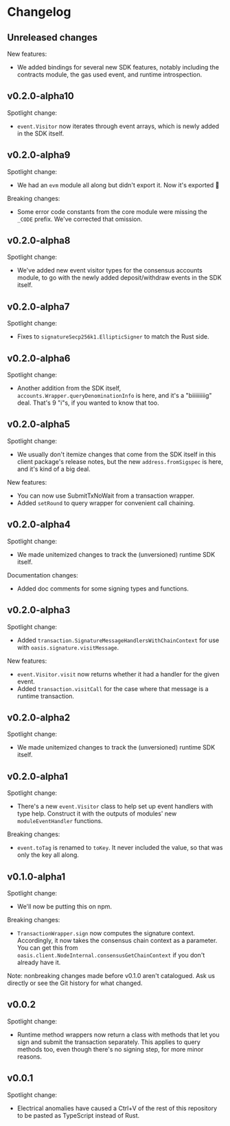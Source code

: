 # Changelog

## Unreleased changes

New features:

- We added bindings for several new SDK features, notably including the
  contracts module, the gas used event, and runtime introspection.

## v0.2.0-alpha10

Spotlight change:

- `event.Visitor` now iterates through event arrays, which is newly added in
  the SDK itself.

## v0.2.0-alpha9

Spotlight change:

- We had an `evm` module all along but didn't export it.
  Now it's exported 🤦

Breaking changes:

- Some error code constants from the core module were missing the `_CODE` prefix.
  We've corrected that omission.

## v0.2.0-alpha8

Spotlight change:

- We've added new event visitor types for the consensus accounts module, to go
  with the newly added deposit/withdraw events in the SDK itself.

## v0.2.0-alpha7

Spotlight change:

- Fixes to `signatureSecp256k1.EllipticSigner` to match the Rust side.

## v0.2.0-alpha6

Spotlight change:

- Another addition from the SDK itself,
  `accounts.Wrapper.queryDenominationInfo` is here, and it's a "biiiiiiiiig"
  deal. That's 9 "i"s, if you wanted to know that too.

## v0.2.0-alpha5

Spotlight change:

- We usually don't itemize changes that come from the SDK itself in this
  client package's release notes, but the new `address.fromSigspec` is here,
  and it's kind of a big deal.

New features:

- You can now use SubmitTxNoWait from a transaction wrapper.
- Added `setRound` to query wrapper for convenient call chaining.

## v0.2.0-alpha4

Spotlight change:

- We made unitemized changes to track the (unversioned) runtime SDK itself.

Documentation changes:

- Added doc comments for some signing types and functions.

## v0.2.0-alpha3

Spotlight change:

- Added `transaction.SignatureMessageHandlersWithChainContext` for use with
  `oasis.signature.visitMessage`.

New features:

- `event.Visitor.visit` now returns whether it had a handler for the given
  event.
- Added `transaction.visitCall` for the case where that message is a runtime
  transaction.

## v0.2.0-alpha2

Spotlight change:

- We made unitemized changes to track the (unversioned) runtime SDK itself.

## v0.2.0-alpha1

Spotlight change:

- There's a new `event.Visitor` class to help set up event handlers with type
  help.
  Construct it with the outputs of modules' new `moduleEventHandler`
  functions.

Breaking changes:

- `event.toTag` is renamed to `toKey`.
  It never included the value, so that was only the key all along.

## v0.1.0-alpha1

Spotlight change:

- We'll now be putting this on npm.

Breaking changes:

- `TransactionWrapper.sign` now computes the signature context.
  Accordingly, it now takes the consensus chain context as a parameter.
  You can get this from `oasis.client.NodeInternal.consensusGetChainContext` if
  you don't already have it.

Note: nonbreaking changes made before v0.1.0 aren't catalogued.
Ask us directly or see the Git history for what changed.

## v0.0.2

Spotlight change:

- Runtime method wrappers now return a class with methods that let you sign
  and submit the transaction separately.
  This applies to query methods too, even though there's no signing step, for
  more minor reasons.

## v0.0.1

Spotlight change:

- Electrical anomalies have caused a Ctrl+V of the rest of this repository
  to be pasted as TypeScript instead of Rust.
